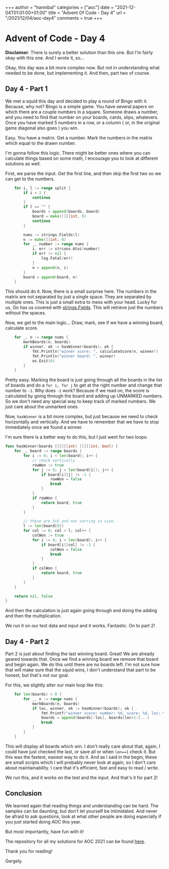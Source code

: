 +++
author = "hannibal"
categories = ["aoc"]
date = "2021-12-04T01:01:00+01:00"
title = "Advent Of Code - Day 4"
url = "/2021/12/04/aoc-day4"
comments = true
+++

# Advent of Code - Day 4

**Disclaimer**: There is surely a better solution than this one. But I'm fairly okay with this one. And I wrote it, so...

Okay, this day was a bit more complex now. But not in understanding what needed to be done, but implementing it. And
then, part two of course.

## Day 4 - Part 1

We met a squid this day and decided to play a round of Bingo with it. Because, why not? Bingo is a simple game. You have
several papers on which there are a couple numbers in a square. Someone draws a number, and you need to find that number
on your boards, cards, slips, whatevers. Once you have marked 5 numbers in a row, or a column ( or, in the original game
diagonal also goes ) you win.

Easy. You have a matrix. Get a number. Mark the numbers in the matrix which equal to the drawn number.

I'm gonna follow this logic. There might be better ones where you can calculate things based on some math, I encourage
you to look at different solutions as well.

First, we parse the input. Get the first line, and then skip the first two so we can get to the numbers.

```go
	for i, l := range split {
		if i < 2 {
			continue
		}
		if l == "" {
			boards = append(boards, board)
			board = make([][]int, 0)
			continue
		}

		nums := strings.Fields(l)
		n := make([]int, 0)
		for _, number := range nums {
			i, err := strconv.Atoi(number)
			if err != nil {
				log.Fatal(err)
			}
			n = append(n, i)
		}
		board = append(board, n)
	}
```

This should do it. Now, there is a small surprise here. The numbers in the matrix are not separated by just a single
space. They are separated by multiple ones. This is just a small extra to mess with your head. Lucky for us, Go has us
covered with [strings.Fields](https://pkg.go.dev/strings#Fields). This will retrieve just the numbers without the spaces.

Now, we get to the main logic... Draw, mark, see if we have a winning board, calculate score.

```go
	for _, n := range nums {
		markBoards(n, boards)
		if winner, ok := hasWinner(boards); ok {
			fmt.Println("winner score: ", calculateScore(n, winner))
			fmt.Println("winner board: ", winner)
			os.Exit(0)
		}
	}
```

Pretty easy. Marking the board is just going through all the boards in the list of boards and do a `for i, for j` to get
at the right number and change that number to `-1`. Why does `-1` work? Because if we read on, the score is calculated by
going through the board and adding up UNMARKED numbers. So we don't need any special way to keep track of marked numbers.
We just care about the unmarked ones.

Now, `hasWinner` is a bit more complex, but just because we need to check horizontally and vertically. And we have to
remember that we have to stop immediately once we found a winner.

I'm sure there is a better way to do this, but I just went for two loops:

```go
func hasWinner(boards [][][]int) ([][]int, bool) {
	for _, board := range boards {
		for i := 0; i < len(board); i++ {
			// check vertically
			rowWon := true
			for j := 0; j < len(board[i]); j++ {
				if board[i][j] != -1 {
					rowWon = false
					break
				}
			}
			if rowWon {
				return board, true
			}
		}

		// these are 5x5 and not varring in size.
		l := len(board[0])
		for col := 0; col < l; col++ {
			colWon := true
			for i := 0; i < len(board); i++ {
				if board[i][col] != -1 {
					colWon = false
					break
				}
			}
			if colWon {
				return board, true
			}
		}
	}

	return nil, false
}
```

And then the calculation is just again going through and doing the adding and then the multiplication.

We run it on our test data and input and it works. Fantastic. On to part 2!

## Day 4 - Part 2

Part 2 is just about finding the last winning board. Great! We are already geared towards that. Once we find a winning
board we remove that board and begin again. We do this until there are no boards left. I'm not sure how that will make
sure that the squid wins, I don't understand that part to be honest, but that's not our goal.

For this, we slightly alter our main loop like this:

```go
	for len(boards) > 0 {
		for _, n := range nums {
			markBoards(n, boards)
			if loc, winner, ok := hasWinner(boards); ok {
				fmt.Printf("winner score: number: %d, score: %d, loc: %d\n", n, calculateScore(n, winner), loc)
				boards = append(boards[:loc], boards[loc+1:]...)
				break
			}
		}
	}
```

This will display all boards which win. I don't really care about that, again, I could have just checked the last, or
save all or when `len==1` check it. But this was the fastest, easiest way to do it. And as I said in the begin, these are
small scripts which I will probably never look at again, so I don't care about maintainability. I care that it's
efficient, fast and easy to read / write.

We run this, and it works on the test and the input. And that's it for part 2!

## Conclusion

We learned again that reading things and understanding can be hard. The samples can be daunting, but don't let yourself
be intimidated. And never be afraid to ask questions, look at what other people are doing especially if you just started
doing AOC this year.

But most importantly, have fun with it!

The repository for all my solutions for AOC 2021 can be found [here](https://github.com/Skarlso/aoc2021).

Thank you for reading!

Gergely.
